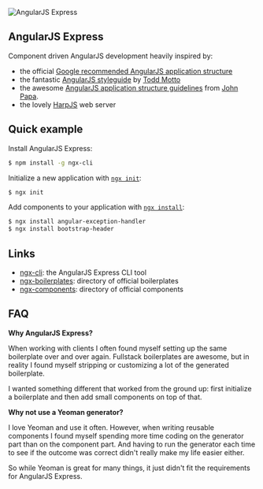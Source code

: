![AngularJS Express](http://i.imgur.com/nTj9QgN.png)

## AngularJS Express

Component driven AngularJS development heavily inspired by:

- the official [Google recommended AngularJS application structure](https://docs.google.com/document/d/1XXMvReO8-Awi1EZXAXS4PzDzdNvV6pGcuaF4Q9821Es/pub)
- the fantastic [AngularJS styleguide](https://github.com/toddmotto/angularjs-styleguide) by [Todd Motto](http://toddmotto.com/)
- the awesome [AngularJS application structure guidelines](https://github.com/johnpapa/angularjs-styleguide) from [John Papa](http://www.johnpapa.net/).
- the lovely [HarpJS](http://harpjs.com) web server

## Quick example

Install AngularJS Express:

```bash
$ npm install -g ngx-cli
```

Initialize a new application with [`ngx init`](https://github.com/angular-express/ngx-cli):

```bash
$ ngx init
```

Add components to your application with [`ngx install`](https://github.com/angular-express/ngx-cli):

```bash
$ ngx install angular-exception-handler
$ ngx install bootstrap-header
```

## Links

- [ngx-cli](https://github.com/angular-express/ngx-cli): the AngularJS Express CLI tool
- [ngx-boilerplates](https://github.com/ngx-boilerplates): directory of official boilerplates 
- [ngx-components](https://github.com/ngx-components): directory of official components

## FAQ

**Why AngularJS Express?**

When working with clients I often found myself setting up the same boilerplate over and over again. Fullstack boilerplates are awesome, but in reality I found myself stripping or customizing a lot of the generated boilerplate.

I wanted something different that worked from the ground up: first initialize a boilerplate and then add small components on top of that.

**Why not use a Yeoman generator?**

I love Yeoman and use it often. However, when writing reusable components I found myself spending more time coding on the generator part than on the component part. And having to run the generator each time to see if the outcome was correct didn't really make my life easier either.

So while Yeoman is great for many things, it just didn't fit the requirements for AngularJS Express.